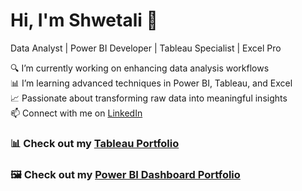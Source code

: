 # Hi, I'm Shwetali 👋  
Data Analyst | Power BI Developer | Tableau Specialist | Excel Pro

🔍 I’m currently working on enhancing data analysis workflows  
📊 I’m learning advanced techniques in Power BI, Tableau, and Excel  
📈 Passionate about transforming raw data into meaningful insights  
📫 Connect with me on [LinkedIn](https://www.linkedin.com/in/shwetalitembhurkar/)

### 📊 Check out my [Tableau Portfolio](https://public.tableau.com/app/profile/shweta.tembhurkar/favorites)

### 🖼️ Check out my [Power BI Dashboard Portfolio](./powerbi.md)

